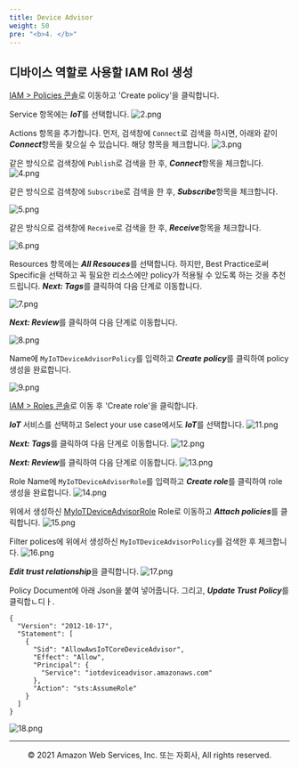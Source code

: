 ```yaml
---
title: Device Advisor
weight: 50
pre: "<b>4. </b>"
---
```


## 디바이스 역할로 사용할 IAM Rol 생성

[IAM > Policies 콘솔](https://console.aws.amazon.com/iamv2/home?#/policies)로 이동하고 'Create policy'을 클릭합니다.

Service 항목에는 ***IoT***를 선택합니다.
![2.png](/images/4/2.png)

Actions 항목을 추가합니다. 먼저, 검색창에 ```Connect```로 검색을 하시면, 아래와 같이 ***Connect***항목을 찾으실 수 있습니다. 해당 항목을 체크합니다.
![3.png](/images/4/3.png)

같은 방식으로 검색창에 ```Publish```로 검색을 한 후, ***Connect***항목을 체크합니다.
![4.png](/images/4/4.png)

같은 방식으로 검색창에 ```Subscribe```로 검색을 한 후, ***Subscribe***항목을 체크합니다.

![5.png](/images/4/5.png)

같은 방식으로 검색창에 ```Receive```로 검색을 한 후, ***Receive***항목을 체크합니다.

![6.png](/images/4/6.png)

Resources 항목에는 ***All Resouces***를 선택합니다.
하지만, Best Practice로써 Specific을 선택하고 꼭 필요한 리소스에만 policy가 적용될 수 있도록 하는 것을 추천드립니다.
***Next: Tags***를 클릭하여 다음 단계로 이동합니다.

![7.png](/images/4/7.png)

***Next: Review***를 클릭하여 다음 단계로 이동합니다.

![8.png](/images/4/8.png)

Name에 ```MyIoTDeviceAdvisorPolicy```를 입력하고 ***Create policy***를 클릭하여 policy 생성을 완료합니다.

![9.png](/images/4/9.png)

[IAM > Roles 콘솔](https://console.aws.amazon.com/iamv2/home#/roles)로 이동 후 'Create role'을 클릭합니다.

***IoT*** 서비스를 선택하고 Select your use case에서도 ***IoT***를 선택합니다.
![11.png](/images/4/11.png)

***Next: Tags***를 클릭하여 다음 단계로 이동합니다.
![12.png](/images/4/12.png)

***Next: Review***를 클릭하여 다음 단계로 이동합니다.
![13.png](/images/4/13.png)

Role Name에 ```MyIoTDeviceAdvisorRole```를 입력하고 ***Create role***를 클릭하여 role 생성을 완료합니다.
![14.png](/images/4/14.png)


위에서 생성하신 [MyIoTDeviceAdvisorRole](https://console.aws.amazon.com/iam/home#/roles/MyIoTDeviceAdvisorRole
) Role로 이동하고 ***Attach policies***를 클릭합니다.
![15.png](/images/4/15.png)

Filter polices에 위에서 생성하신 ```MyIoTDeviceAdvisorPolicy```를 검색한 후 체크합니다.
![16.png](/images/4/16.png)

***Edit trust relationship***을 클릭합니다.
![17.png](/images/4/17.png)

Policy Document에 아래 Json을 붙여 넣어줍니다. 그리고, ***Update Trust Policy***를 클릭합ㄴ디ㅏ.

```
{
  "Version": "2012-10-17",
  "Statement": [
    {
      "Sid": "AllowAwsIoTCoreDeviceAdvisor",
      "Effect": "Allow",
      "Principal": {
        "Service": "iotdeviceadvisor.amazonaws.com"
      },
      "Action": "sts:AssumeRole"
    }
  ]
}
```

![18.png](/images/4/18.png)

---
<p align="center">
© 2021 Amazon Web Services, Inc. 또는 자회사, All rights reserved.
</p>
